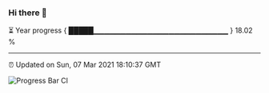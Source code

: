 ### Hi there 👋

⏳ Year progress { █████▁▁▁▁▁▁▁▁▁▁▁▁▁▁▁▁▁▁▁▁▁▁▁▁▁ } 18.02 %

---

⏰ Updated on Sun, 07 Mar 2021 18:10:37 GMT

![Progress Bar CI](https://github.com/liununu/liununu/workflows/Progress%20Bar%20CI/badge.svg)
